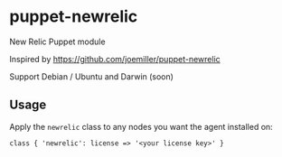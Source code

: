 puppet-newrelic
===============

New Relic Puppet module

Inspired by https://github.com/joemiller/puppet-newrelic

Support Debian / Ubuntu and Darwin (soon)

Usage
-----

Apply the `newrelic` class to any nodes you want the agent installed on: 

 `class { 'newrelic': license => '<your license key>' }` 
